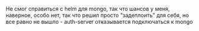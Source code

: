Не смог справиться с helm для mongo, так что шансов у меня, наверное, особо нет, так что решил просто "задеплоить" для себя, но все равно не вышло - auth-server отказывается подключаться к mongo
